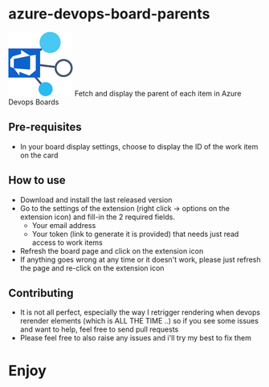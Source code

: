 # azure-devops-board-parents
![logo](icons/icon128.png)
Fetch and display the parent of each item in Azure Devops Boards

## Pre-requisites
 - In your board display settings, choose to display the ID of the work item on the card

## How to use
 - Download and install the last released version
 - Go to the settings of the extension (right click -> options on the extension icon) and fill-in the 2 required fields.
   - Your email address
   - Your token (link to generate it is provided) that needs just read access to work items
 - Refresh the board page and click on the extension icon
 - If anything goes wrong at any time or it doesn't work, please just refresh the page and re-click on the extension icon

## Contributing
 - It is not all perfect, especially the way I retrigger rendering when devops rerender elements (which is ALL THE TIME ..) so if you see some issues and want to help, feel free to send pull requests
 - Please feel free to also raise any issues and i'll try my best to fix them

# Enjoy
